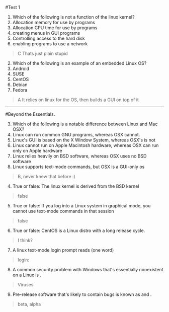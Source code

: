 #Test 1
1. Which of the following is not a function of the linux kernel?
  1. Allocation memory for use by programs
  2. Allocation CPU time for use by programs
  3. creating menus in GUI programs
  4. Controlling access to the hard disk
  5. enabling programs to use a network

>C Thats just plain stupid

2. Which of the following is an example of an embedded Linux OS?
  1. Android
  2. SUSE
  3. CentOS
  4. Debian
  5. Fedora
  
>A It relies on linux for the OS, then builds a GUI on top of it

----

#Beyond the Essentials.

3. Which of the following is a notable difference between Linux and Mac OSX?
  1. Linux can run common GNU programs, whereas OSX cannot.
  2. Linux's GUI is based on the X Window System, whereas OSX's is not
  3. Linux cannot run on Apple Macintosh hardware, whereas OSX can run only on Apple hardware
  4. Linux relies heavily on BSD software, whereas OSX uses no BSD software
  5. Linux supports text-mode commands, but OSX is a GUI-only os
  
>B, never knew that before :)

4. True or false: The linux kernel is derived from the BSD kernel

>false

5. True or false: If you log into a Linux system in graphical mode, you cannot use text-mode commands in that session

>false

6. True or false: CentOS is a Linux distro with a long release cycle.

>I think?

7. A linux text-mode login prompt reads         (one word)

>login:

8. A common security problem with Windows that's essentially nonexistent on a Linux is            .

>Viruses

9. Pre-release software that's likely to contain bugs is known as             and       .

>beta, alpha
